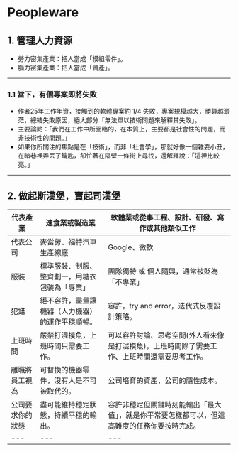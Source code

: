# Peopleware

## 1. 管理人力資源

 * 勞力密集產業：把人當成「模組零件」。
 * 腦力密集產業：把人當成「資產」。

---------------

### 1.1 當下，有個專案即將失敗
 
 * 作者25年工作年資，接觸到的軟體專案約 1/4 失敗，專案規模越大，勝算越渺茫，總結失敗原因，絕大部分「無法單以技術問題來解釋其失敗」。
 * 主要論點：「我們在工作中所面臨的，在本質上，主要都是社會性的問題，而非技術性的問題。」
 * 如果你所關注的焦點是在「技術」，而非「社會學」，那就好像一個雜耍小丑，在暗巷裡弄丟了鑰匙，卻忙著在隔壁一條街上尋找，還解釋說：「這裡比較亮。」

----------------

## 2. 做起斯漢堡，賣起司漢堡

 | 代表產業 | 速食業或製造業 | 軟體業或從事工程、設計、研發、寫作或其他類似工作 |
 | --- | --- | --- |
 | 代表公司 | 麥當勞、福特汽車生產線廠 | Google、微軟 |
 | 服裝 | 標準服裝、制服、整齊劃一，用糖衣包裝為「專業」 | 團隊獨特 或 個人隨興，通常被貶為「不專業」 |
 | 犯錯 | 絕不容許，盡量讓機器（人力機器）的運作平穩順暢。 | 容許，try and error，迭代式反覆設計策略。 |
 | 上班時間 | 嚴禁打混摸魚，上班時間只需要工作。 | 可以容許討論、思考空間(外人看來像是打混摸魚)，上班時間除了需要工作、上班時間還需要思考工作。 |
 | 離職將員工視為 | 可替換的機器零件，沒有人是不可被取代的。 | 公司培育的資產，公司的隱性成本。 |
 | 公司要求你的狀態 | 盡可能維持穩定狀態，持續平穩的輸出。 | 容許非穩定但關鍵時刻能輸出「最大值」，就是你平常要怎樣都可以，但這高難度的任務你要按時完成。 |
 | --- | --- | --- |
